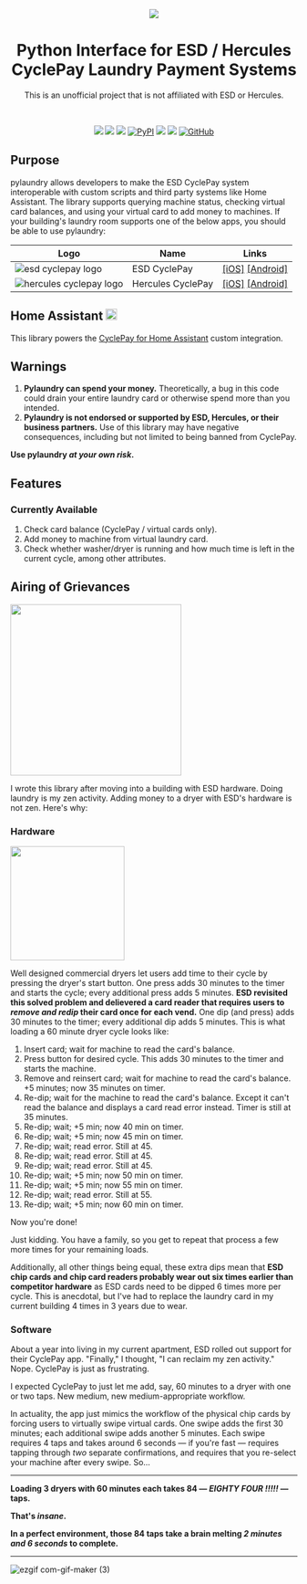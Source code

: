 <p align="center"><img src="https://user-images.githubusercontent.com/466460/174422077-452bdd5c-243b-4487-8bd8-07a0120284d2.png"></p>
<h1 align="center">Python Interface for ESD / Hercules CyclePay Laundry Payment Systems</h2>
<p align="center">This is an unofficial project that is not affiliated with ESD or Hercules.</p>
<br />
<p align="center">
  <a href="https://www.codacy.com/gh/elahd/pylaundry/dashboard?utm_source=github.com&amp;utm_medium=referral&amp;utm_content=elahd/pylaundry&amp;utm_campaign=Badge_Grade"><img src="https://app.codacy.com/project/badge/Grade/73d1f839d824412591ae91fbd9416de7"/></a>
  <a href="https://www.codacy.com/gh/elahd/pylaundry/dashboard?utm_source=github.com&amp;utm_medium=referral&amp;utm_content=elahd/pylaundry&amp;utm_campaign=Badge_Coverage"><img src="https://app.codacy.com/project/badge/Coverage/73d1f839d824412591ae91fbd9416de7"/></a>
  <a href="https://results.pre-commit.ci/latest/github/elahd/pylaundry/main"><img src="https://results.pre-commit.ci/badge/github/elahd/pylaundry/main.svg" /></a>
  <a href="https://pypi.org/project/pylaundry/"><img alt="PyPI" src="https://img.shields.io/pypi/v/pylaundry"></a>
  <a href="https://github.com/psf/black"><img src="https://img.shields.io/badge/code%20style-black-000000.svg" /></a>
  <a href="https://github.com/PyCQA/pylint"><img src="https://img.shields.io/badge/linting-pylint-yellowgreen" /></a>
  <a href="https://github.com/elahd/pylaundry/blob/main/LICENSE"><img alt="GitHub" src="https://img.shields.io/github/license/elahd/pylaundry"></a>
</p>

## Purpose

pylaundry allows developers to make the ESD CyclePay system interoperable with custom scripts and third party systems like Home Assistant. The library supports querying machine status, checking virtual card balances, and using your virtual card to add money to machines. If your building's laundry room supports one of the below apps, you should be able to use pylaundry:

| Logo                                                                                                                           | Name              | Links                                                                                                                                                                    |
| ------------------------------------------------------------------------------------------------------------------------------ | ----------------- | ------------------------------------------------------------------------------------------------------------------------------------------------------------------------ |
| ![esd cyclepay logo](https://user-images.githubusercontent.com/466460/174422476-2e2804e7-7b4d-4d4e-b4b0-0b15b34d2d11.png)      | ESD CyclePay      | [[iOS]](https://apps.apple.com/us/app/cyclepay-laundry-app/id904361786) [[Android]](https://play.google.com/store/apps/details?id=com.esd.laundrylink&gl=US)             |
| ![hercules cyclepay logo](https://user-images.githubusercontent.com/466460/174422481-50703225-516d-40b6-abca-a9adc3e199a3.png) | Hercules CyclePay | [[iOS]](https://apps.apple.com/us/app/hercules-cyclepay/id1520002517?uo=4) [[Android]](https://play.google.com/store/apps/details?id=com.esd.laundrylink.hercules&gl=US) |

## Home Assistant <img src="https://user-images.githubusercontent.com/466460/179556124-ceaa5ade-ee45-4d00-8a7c-5f3436818775.png" width="20px" />

This library powers the [CyclePay for Home Assistant](https://github.com/elahd/ha-cyclepay) custom integration.

## Warnings

1. **Pylaundry can spend your money.** Theoretically, a bug in this code could drain your entire laundry card or otherwise spend more than you intended.
2. **Pylaundry is not endorsed or supported by ESD, Hercules, or their business partners.** Use of this library may have negative consequences, including but not limited to being banned from CyclePay.

**Use pylaundry _at your own risk_.**

## Features

### Currently Available

1. Check card balance (CyclePay / virtual cards only).
2. Add money to machine from virtual laundry card.
3. Check whether washer/dryer is running and how much time is left in the current cycle, among other attributes.

## Airing of Grievances

<img src="https://user-images.githubusercontent.com/466460/178060626-e447b18d-51ce-4cab-b366-a15063b17048.png" width="300px" />

I wrote this library after moving into a building with ESD hardware. Doing laundry is my zen activity. Adding money to a dryer with ESD's hardware is not zen. Here's why:

### Hardware

<img src="https://user-images.githubusercontent.com/466460/174495294-14709554-cb30-4949-8f1a-650dc18784b9.gif" width="200px" />

Well designed commercial dryers let users add time to their cycle by pressing the dryer's start button. One press adds 30 minutes to the timer and starts the cycle; every additional press adds 5 minutes. **ESD revisited this solved problem and delievered a card reader that requires users to _remove and redip_ their card once for each vend.** One dip (and press) adds 30 minutes to the timer; every additional dip adds 5 minutes. This is what loading a 60 minute dryer cycle looks like:

1. Insert card; wait for machine to read the card's balance.
2. Press button for desired cycle. This adds 30 minutes to the timer and starts the machine.
3. Remove and reinsert card; wait for machine to read the card's balance. +5 minutes; now 35 minutes on timer.
4. Re-dip; wait for the machine to read the card's balance. Except it can't read the balance and displays a card read error instead. Timer is still at 35 minutes.
5. Re-dip; wait; +5 min; now 40 min on timer.
6. Re-dip; wait; +5 min; now 45 min on timer.
7. Re-dip; wait; read error. Still at 45.
8. Re-dip; wait; read error. Still at 45.
9. Re-dip; wait; read error. Still at 45.
10. Re-dip; wait; +5 min; now 50 min on timer.
11. Re-dip; wait; +5 min; now 55 min on timer.
12. Re-dip; wait; read error. Still at 55.
13. Re-dip; wait; +5 min; now 60 min on timer.

Now you're done!

Just kidding. You have a family, so you get to repeat that process a few more times for your remaining loads.

Additionally, all other things being equal, these extra dips mean that **ESD chip cards and chip card readers probably wear out six times earlier than competitor hardware** as ESD cards need to be dipped 6 times more per cycle. This is anecdotal, but I've had to replace the laundry card in my current building 4 times in 3 years due to wear.

### Software

About a year into living in my current apartment, ESD rolled out support for their CyclePay app. "Finally," I thought, "I can reclaim my zen activity." Nope. CyclePay is just as frustrating.

I expected CyclePay to just let me add, say, 60 minutes to a dryer with one or two taps. New medium, new medium-appropriate workflow.

In actuality, the app just mimics the workflow of the physical chip cards by forcing users to virtually swipe virtual cards. One swipe adds the first 30 minutes; each additional swipe adds another 5 minutes. Each swipe requires 4 taps and takes around 6 seconds — if you're fast — requires tapping through _two_ separate confirmations, and requires that you re-select your machine after every swipe. So...

---
**Loading 3 dryers with 60 minutes each takes 84 — _EIGHTY FOUR !!!!!_ — taps.**

**That's _insane_.**

**In a perfect environment, those 84 taps take a brain melting _2 minutes and 6 seconds_ to complete.**

---

![ezgif com-gif-maker (3)](https://user-images.githubusercontent.com/466460/175664816-ade25bef-5671-4ae3-bc25-afcff224a38c.gif)
